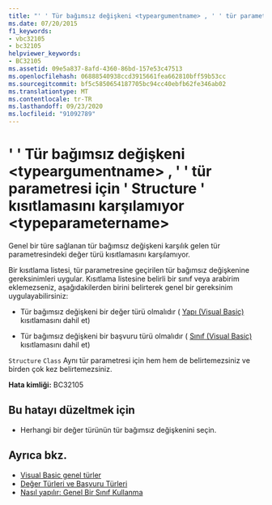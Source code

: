 ```yaml
---
title: "' ' Tür bağımsız değişkeni <typeargumentname> , ' ' tür parametresi için ' Structure ' kısıtlamasını karşılamıyor <typeparametername>"
ms.date: 07/20/2015
f1_keywords:
- vbc32105
- bc32105
helpviewer_keywords:
- BC32105
ms.assetid: 09e5a837-8afd-4360-86bd-157e53c47513
ms.openlocfilehash: 06888540938ccd3915661fea662810bff59b53cc
ms.sourcegitcommit: bf5c5850654187705bc94cc40ebfb62fe346ab02
ms.translationtype: MT
ms.contentlocale: tr-TR
ms.lasthandoff: 09/23/2020
ms.locfileid: "91092789"
---
```

# <a name="type-argument-typeargumentname-does-not-satisfy-the-structure-constraint-for-type-parameter-typeparametername"></a>' ' Tür bağımsız değişkeni \<typeargumentname> , ' ' tür parametresi için ' Structure ' kısıtlamasını karşılamıyor \<typeparametername>

Genel bir türe sağlanan tür bağımsız değişkeni karşılık gelen tür parametresindeki değer türü kısıtlamasını karşılamıyor.  
  
 Bir kısıtlama listesi, tür parametresine geçirilen tür bağımsız değişkenine gereksinimleri uygular. Kısıtlama listesine belirli bir sınıf veya arabirim eklemezseniz, aşağıdakilerden birini belirterek genel bir gereksinim uygulayabilirsiniz:  
  
- Tür bağımsız değişkeni bir değer türü olmalıdır ( [Yapı (Visual Basic)](../language-reference/statements/structure-statement.md) kısıtlamasını dahil et)  
  
- Tür bağımsız değişkeni bir başvuru türü olmalıdır ( [Sınıf (Visual Basic)](../language-reference/statements/class-statement.md) kısıtlamasını dahil et)  
  
 `Structure` `Class` Aynı tür parametresi için hem hem de belirtemezsiniz ve birden çok kez belirtemezsiniz.  
  
 **Hata kimliği:** BC32105  
  
## <a name="to-correct-this-error"></a>Bu hatayı düzeltmek için  
  
- Herhangi bir değer türünün tür bağımsız değişkenini seçin.  
  
## <a name="see-also"></a>Ayrıca bkz.

- [Visual Basic genel türler](../programming-guide/language-features/data-types/generic-types.md)
- [Değer Türleri ve Başvuru Türleri](../programming-guide/language-features/data-types/value-types-and-reference-types.md)
- [Nasıl yapılır: Genel Bir Sınıf Kullanma](../programming-guide/language-features/data-types/how-to-use-a-generic-class.md)
